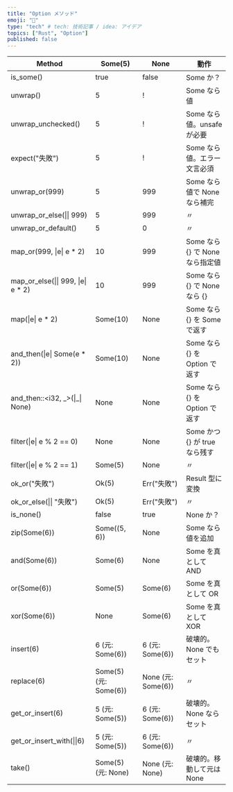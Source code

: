 ```yaml
---
title: "Option メソッド"
emoji: "🎉"
type: "tech" # tech: 技術記事 / idea: アイデア
topics: ["Rust", "Option"]
published: false
---
```

| Method                             | Some(5)               | None               | 動作                            |
|------------------------------------|-----------------------|--------------------|---------------------------------|
| is_some()                          | true                  | false              | Some か？                       |
| unwrap()                           |                     5 | !                  | Some なら値                     |
| unwrap_unchecked()                 |                     5 | !                  | Some なら値。unsafe が必要      |
| expect("失敗")                     |                     5 | !                  | Some なら値。エラー文言必須     |
| unwrap_or(999)                     |                     5 |                999 | Some なら値で None なら補完     |
| unwrap_or_else(\|\| 999)           |                     5 |                999 | 〃                              |
| unwrap_or_default()                |                     5 |                  0 | 〃                              |
| map_or(999, \|e\| e * 2)           |                    10 |                999 | Some なら {} で None なら指定値 |
| map_or_else(\|\| 999, \|e\| e * 2) |                    10 |                999 | Some なら {} で None なら {}    |
| map(\|e\| e * 2)                   | Some(10)              | None               | Some なら {} を Some で返す     |
| and_then(\|e\| Some(e * 2))        | Some(10)              | None               | Some なら {} を Option で返す   |
| and_then::\<i32, _\>(\|\_\| None)  | None                  | None               | Some なら {} を Option で返す   |
| filter(\|e\| e % 2 == 0)           | None                  | None               | Some かつ {} が true なら残す   |
| filter(\|e\| e % 2 == 1)           | Some(5)               | None               | 〃                              |
| ok_or("失敗")                      | Ok(5)                 | Err("失敗")        | Result 型に変換                 |
| ok_or_else(\|\| "失敗")            | Ok(5)                 | Err("失敗")        | 〃                              |
| is_none()                          | false                 | true               | None か？                       |
| zip(Some(6))                       | Some((5, 6))          | None               | Some なら値を追加               |
| and(Some(6))                       | Some(6)               | None               | Some を真として AND             |
| or(Some(6))                        | Some(5)               | Some(6)            | Some を真として OR              |
| xor(Some(6))                       | None                  | Some(6)            | Some を真として XOR             |
| insert(6)                          | 6 (元: Some(6))       | 6 (元: Some(6))    | 破壊的。None でもセット         |
| replace(6)                         | Some(5) (元: Some(6)) | None (元: Some(6)) | 〃                              |
| get_or_insert(6)                   | 5 (元: Some(5))       | 6 (元: Some(6))    | 破壊的。None ならセット         |
| get_or_insert_with(\|\|6)          | 5 (元: Some(5))       | 6 (元: Some(6))    | 〃                              |
| take()                             | Some(5) (元: None)    | None (元: None)    | 破壊的。移動して元は None       |
